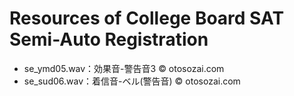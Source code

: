 # Resources of College Board SAT Semi-Auto Registration

- se_ymd05.wav：効果音-警告音3 &copy; otosozai.com
- se_sud06.wav：着信音-ベル(警告音) &copy; otosozai.com

